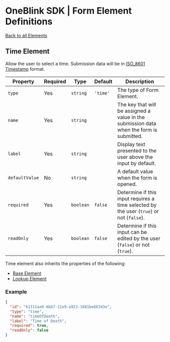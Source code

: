 # OneBlink SDK | Form Element Definitions

[Back to all Elements](../README.md)

## Time Element

Allow the user to select a time. Submission data will be in [ISO_8601 Timestamp](https://en.wikipedia.org/wiki/ISO_8601) format.

| Property       | Required | Type      | Default  | Description                                                                              |
| -------------- | -------- | --------- | -------- | ---------------------------------------------------------------------------------------- |
| `type`         | Yes      | `string`  | `'time'` | The type of Form Element.                                                                |
| `name`         | Yes      | `string`  |          | The key that will be assigned a value in the submission data when the form is submitted. |
| `label`        | Yes      | `string`  |          | Display text presented to the user above the input by default.                           |
| `defaultValue` | No       | `string`  |          | A default value when the form is opened.                                                 |
| `required`     | Yes      | `boolean` | `false`  | Determine if this input requires a time selected by the user (`true`) or not (`false`).  |
| `readOnly`     | Yes      | `boolean` | `false`  | Determine if this input can be edited by the user (`false`) or not (`true`).             |

Time element also inherits the properties of the following:

-   [Base Element](./base-element.md)
-   [Lookup Element](./lookup-element.md)

### Example

```JSON
{
  "id": "b1311ae0-6bb7-11e9-a923-1681be663d3e",
  "type": "time",
  "name": "timeOfDeath",
  "label": "Time of Death",
  "required": true,
  "readOnly": false
}
```
